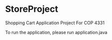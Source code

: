 # StoreProject
Shopping Cart Application Project For COP 4331

To run the application, please run application.java
